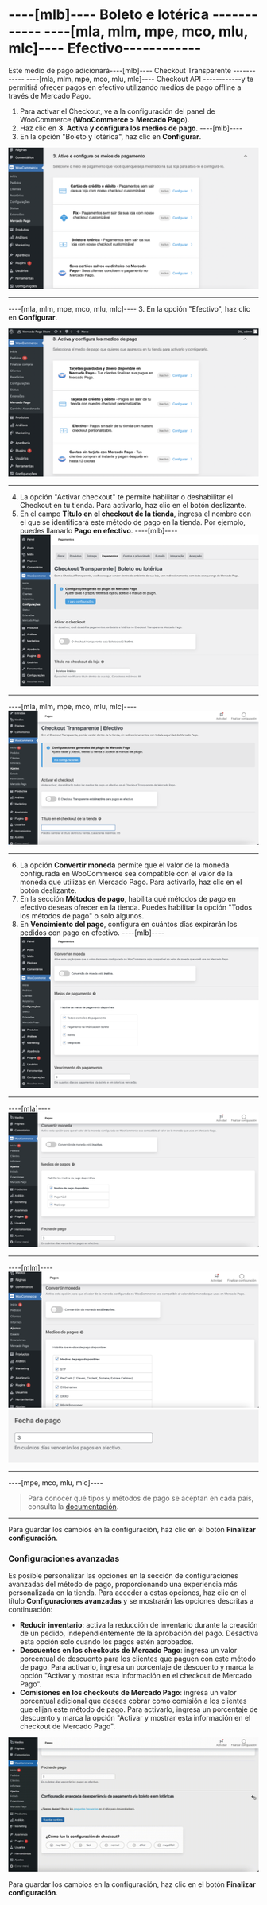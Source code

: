 # ----[mlb]---- Boleto e lotérica ------------ ----[mla, mlm, mpe, mco, mlu, mlc]---- Efectivo------------

Este medio de pago adicionará----[mlb]---- Checkout Transparente ------------ ----[mla, mlm, mpe, mco, mlu, mlc]---- Checkout API ------------y te permitirá ofrecer pagos en efectivo utilizando medios de pago offline a través de Mercado Pago.

1. Para activar el Checkout, ve a la configuración del panel de WooCommerce (**WooCommerce > Mercado Pago**).
2. Haz clic en **3. Activa y configura los medios de pago**.
----[mlb]----
3. En la opción "Boleto y lotérica", haz clic en **Configurar**.

![Active and configure](/images/woocomerce/cho-pro-active-configure-pt.png)

------------
----[mla, mlm, mpe, mco, mlu, mlc]----
3. En la opción "Efectivo", haz clic en **Configurar**.

![Activar y configurar](/images/woocomerce/cho-pro-active-configure-es.png)

------------
4. La opción "Activar checkout" te permite habilitar o deshabilitar el Checkout en tu tienda. Para activarlo, haz clic en el botón deslizante.
5. En el campo **Título en el checkout de la tienda**, ingresa el nombre con el que se identificará este método de pago en la tienda. Por ejemplo, puedes llamarlo **Pago en efectivo**.
----[mlb]----
![Activar y título](/images/woocomerce/api-active-boleto-pt-br.png)

------------
----[mla, mlm, mpe, mco, mlu, mlc]----
![Activar y configurar](/images/woocomerce/api-active-efectivo-es.png)

------------
6. La opción **Convertir moneda** permite que el valor de la moneda configurada en WooCommerce sea compatible con el valor de la moneda que utilizas en Mercado Pago. Para activarlo, haz clic en el botón deslizante.
7. En la sección **Métodos de pago**, habilita qué métodos de pago en efectivo deseas ofrecer en la tienda. Puedes habilitar la opción "Todos los métodos de pago" o solo algunos.
8. En **Vencimiento del pago**, configura en cuántos días expirarán los pedidos con pago en efectivo.
----[mlb]----
![Convertir y métodos de pago](/images/woocomerce/api-convert-and-payments-methods-boleto-pt-br.png)

------------
----[mla]----
![Convert and payments methods](/images/woocomerce/api-convert-and-payments-methods-efectivo-es-ar.png)

------------
----[mlm]----
![Convert and payments methods](/images/woocomerce/api-convert-and-payments-methods-efectivo-es-mx.png)
![Convert and payments methods 2](/images/woocomerce/api-convert-and-payments-methods-efectivo-es-mx-2.png)

------------
----[mpe, mco, mlu, mlc]----
> Para conocer qué tipos y métodos de pago se aceptan en cada país, consulta la [documentación](/developers/es/docs/sales-processing/payment-methods).

------------
Para guardar los cambios en la configuración, haz clic en el botón **Finalizar configuración**.

### Configuraciones avanzadas

Es posible personalizar las opciones en la sección de configuraciones avanzadas del método de pago, proporcionando una experiencia más personalizada en la tienda. Para acceder a estas opciones, haz clic en el título **Configuraciones avanzadas** y se mostrarán las opciones descritas a continuación:

- **Reducir inventario**: activa la reducción de inventario durante la creación de un pedido, independientemente de la aprobación del pago. Desactiva esta opción solo cuando los pagos estén aprobados.
- **Descuentos en los checkouts de Mercado Pago**: ingresa un valor porcentual de descuento para los clientes que paguen con este método de pago. Para activarlo, ingresa un porcentaje de descuento y marca la opción "Activar y mostrar esta información en el checkout de Mercado Pago".
- **Comisiones en los checkouts de Mercado Pago**: ingresa un valor porcentual adicional que desees cobrar como comisión a los clientes que elijan este método de pago. Para activarlo, ingresa un porcentaje de descuento y marca la opción "Activar y mostrar esta información en el checkout de Mercado Pago".

![Advanced settings](/images/woocomerce/advanced-settings-efectivo-es.gif)

Para guardar los cambios en la configuración, haz clic en el botón **Finalizar configuración**.